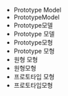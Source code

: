 ﻿- Prototype Model
- PrototypeModel
- Prototype모델
- Prototype 모델
- Prototype모형
- Prototype 모형
- 원형 모형
- 원형모형
- 프로토타입 모형
- 프로토타입모형
